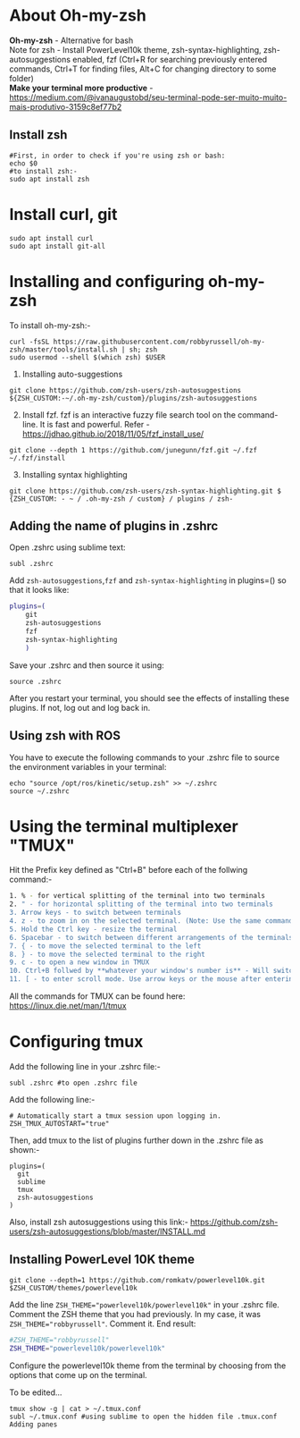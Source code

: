 # About Oh-my-zsh
**Oh-my-zsh** - Alternative for bash    
Note for zsh - Install PowerLevel10k theme, zsh-syntax-highlighting, zsh-autosuggestions enabled, fzf (Ctrl+R for searching previously entered commands, Ctrl+T for finding files, Alt+C for changing directory to some folder)  
**Make your terminal more productive** - https://medium.com/@ivanaugustobd/seu-terminal-pode-ser-muito-muito-mais-produtivo-3159c8ef77b2

## Install zsh
```
#First, in order to check if you're using zsh or bash:
echo $0
#to install zsh:-
sudo apt install zsh
```
# Install curl, git
```
sudo apt install curl
sudo apt install git-all
```

# Installing and configuring oh-my-zsh
To install oh-my-zsh:-
```
curl -fsSL https://raw.githubusercontent.com/robbyrussell/oh-my-zsh/master/tools/install.sh | sh; zsh
sudo usermod --shell $(which zsh) $USER
```
1. Installing auto-suggestions
```
git clone https://github.com/zsh-users/zsh-autosuggestions ${ZSH_CUSTOM:-~/.oh-my-zsh/custom}/plugins/zsh-autosuggestions
```
2. Install fzf. fzf is an interactive fuzzy file search tool on the command-line. It is fast and powerful. 
Refer - https://jdhao.github.io/2018/11/05/fzf_install_use/
```
git clone --depth 1 https://github.com/junegunn/fzf.git ~/.fzf
~/.fzf/install
```
3. Installing syntax highlighting
```
git clone https://github.com/zsh-users/zsh-syntax-highlighting.git $ {ZSH_CUSTOM: - ~ / .oh-my-zsh / custom} / plugins / zsh- 
```
## Adding the name of plugins in .zshrc
Open .zshrc using sublime text:
```
subl .zshrc
```
Add ```zsh-autosuggestions```,```fzf``` and ```zsh-syntax-highlighting``` in plugins=() so that it looks like:
```bash
plugins=(
	git
	zsh-autosuggestions
	fzf
	zsh-syntax-highlighting
	)
```
Save your .zshrc and then source it using:
```
source .zshrc
```
After you restart your terminal, you should see the effects of installing these plugins.
If not, log out and log back in.

## Using zsh with ROS
You have to execute the following commands to your .zshrc file to source the environment variables in your terminal:
```
echo "source /opt/ros/kinetic/setup.zsh" >> ~/.zshrc
source ~/.zshrc
```

# Using the terminal multiplexer "TMUX"
Hit the Prefix key defined as "Ctrl+B" before each of the follwing command:-
```bash
1. % - for vertical splitting of the terminal into two terminals
2. " - for horizontal splitting of the terminal into two terminals
3. Arrow keys - to switch between terminals
4. z - to zoom in on the selected terminal. (Note: Use the same command to zoom out)
5. Hold the Ctrl key - resize the terminal
6. Spacebar - to switch between different arrangements of the terminals
7. { - to move the selected terminal to the left
8. } - to move the selected terminal to the right
9. c - to open a new window in TMUX
10. Ctrl+B follwed by **whatever your window's number is** - Will switch to that particular window in TMUX
11. [ - to enter scroll mode. Use arrow keys or the mouse after entering scroll mode to scroll. Hit "q" to exit scroll mode.

```

All the commands for TMUX can be found here: https://linux.die.net/man/1/tmux


# Configuring tmux
Add the following line in your .zshrc file:-
```
subl .zshrc #to open .zshrc file
```
Add the following line:-
```
# Automatically start a tmux session upon logging in.  
ZSH_TMUX_AUTOSTART="true"  
```
Then, add tmux to the list of plugins further down in the .zshrc file as shown:-
```
plugins=(  
  git  
  sublime  
  tmux  
  zsh-autosuggestions
)  
```
Also, install zsh autosuggestions using this link:-
https://github.com/zsh-users/zsh-autosuggestions/blob/master/INSTALL.md

## Installing PowerLevel 10K theme
```
git clone --depth=1 https://github.com/romkatv/powerlevel10k.git $ZSH_CUSTOM/themes/powerlevel10k
```

Add the line ```ZSH_THEME="powerlevel10k/powerlevel10k"``` in your .zshrc file.
Comment the ZSH theme that you had previously. In my case, it was ```ZSH_THEME="robbyrussell"```. Comment it. End result:
```bash
#ZSH_THEME="robbyrussell"
ZSH_THEME="powerlevel10k/powerlevel10k"
```
Configure the powerlevel10k theme from the terminal by choosing from the options that come up on the terminal.

To be edited...
```
tmux show -g | cat > ~/.tmux.conf
subl ~/.tmux.conf #using sublime to open the hidden file .tmux.conf
Adding panes
```
